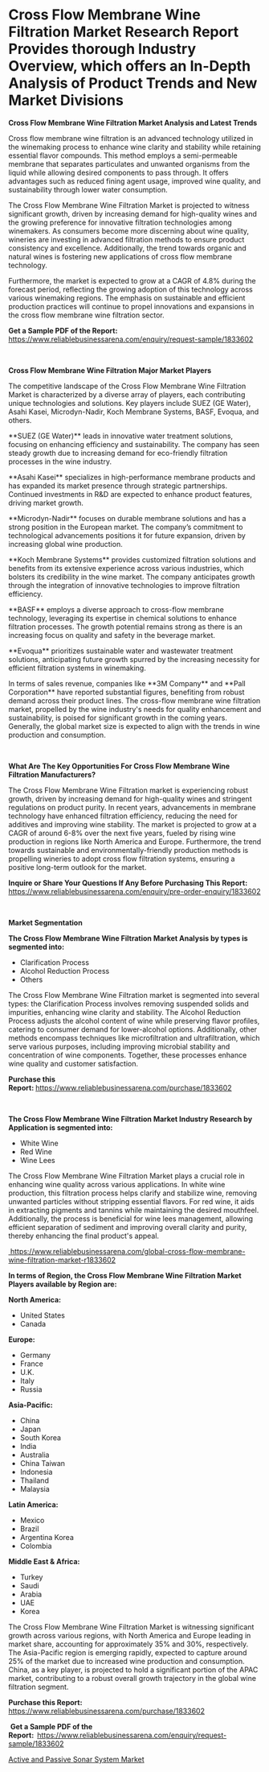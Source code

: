 <p><h1>Cross Flow Membrane Wine Filtration Market Research Report Provides thorough Industry Overview, which offers an In-Depth Analysis of Product Trends and New Market Divisions</h1></p><p><strong>Cross Flow Membrane Wine Filtration Market Analysis and Latest Trends</strong></p>
<p><p>Cross flow membrane wine filtration is an advanced technology utilized in the winemaking process to enhance wine clarity and stability while retaining essential flavor compounds. This method employs a semi-permeable membrane that separates particulates and unwanted organisms from the liquid while allowing desired components to pass through. It offers advantages such as reduced fining agent usage, improved wine quality, and sustainability through lower water consumption.</p><p>The Cross Flow Membrane Wine Filtration Market is projected to witness significant growth, driven by increasing demand for high-quality wines and the growing preference for innovative filtration technologies among winemakers. As consumers become more discerning about wine quality, wineries are investing in advanced filtration methods to ensure product consistency and excellence. Additionally, the trend towards organic and natural wines is fostering new applications of cross flow membrane technology.</p><p>Furthermore, the market is expected to grow at a CAGR of 4.8% during the forecast period, reflecting the growing adoption of this technology across various winemaking regions. The emphasis on sustainable and efficient production practices will continue to propel innovations and expansions in the cross flow membrane wine filtration sector.</p></p>
<p><strong>Get a Sample PDF of the Report:&nbsp;</strong> <a href="https://www.reliablebusinessarena.com/enquiry/request-sample/1833602?utm_campaign=2892&utm_medium=2&utm_source=Github&utm_content=ia&utm_term=26032025&utm_id=cross-flow-membrane-wine-filtration">https://www.reliablebusinessarena.com/enquiry/request-sample/1833602</a></p>
<p>&nbsp;</p>
<p><strong>Cross Flow Membrane Wine Filtration Major Market Players</strong></p>
<p><p>The competitive landscape of the Cross Flow Membrane Wine Filtration Market is characterized by a diverse array of players, each contributing unique technologies and solutions. Key players include SUEZ (GE Water), Asahi Kasei, Microdyn-Nadir, Koch Membrane Systems, BASF, Evoqua, and others.</p><p>**SUEZ (GE Water)** leads in innovative water treatment solutions, focusing on enhancing efficiency and sustainability. The company has seen steady growth due to increasing demand for eco-friendly filtration processes in the wine industry. </p><p>**Asahi Kasei** specializes in high-performance membrane products and has expanded its market presence through strategic partnerships. Continued investments in R&D are expected to enhance product features, driving market growth.</p><p>**Microdyn-Nadir** focuses on durable membrane solutions and has a strong position in the European market. The company’s commitment to technological advancements positions it for future expansion, driven by increasing global wine production.</p><p>**Koch Membrane Systems** provides customized filtration solutions and benefits from its extensive experience across various industries, which bolsters its credibility in the wine market. The company anticipates growth through the integration of innovative technologies to improve filtration efficiency.</p><p>**BASF** employs a diverse approach to cross-flow membrane technology, leveraging its expertise in chemical solutions to enhance filtration processes. The growth potential remains strong as there is an increasing focus on quality and safety in the beverage market.</p><p>**Evoqua** prioritizes sustainable water and wastewater treatment solutions, anticipating future growth spurred by the increasing necessity for efficient filtration systems in winemaking.</p><p>In terms of sales revenue, companies like **3M Company** and **Pall Corporation** have reported substantial figures, benefiting from robust demand across their product lines. The cross-flow membrane wine filtration market, propelled by the wine industry's needs for quality enhancement and sustainability, is poised for significant growth in the coming years. Generally, the global market size is expected to align with the trends in wine production and consumption.</p></p>
<p>&nbsp;</p>
<p><strong>What Are The Key Opportunities For Cross Flow Membrane Wine Filtration Manufacturers?</strong></p>
<p><p>The Cross Flow Membrane Wine Filtration market is experiencing robust growth, driven by increasing demand for high-quality wines and stringent regulations on product purity. In recent years, advancements in membrane technology have enhanced filtration efficiency, reducing the need for additives and improving wine stability. The market is projected to grow at a CAGR of around 6-8% over the next five years, fueled by rising wine production in regions like North America and Europe. Furthermore, the trend towards sustainable and environmentally-friendly production methods is propelling wineries to adopt cross flow filtration systems, ensuring a positive long-term outlook for the market.</p></p>
<p><strong>Inquire or Share Your Questions If Any Before Purchasing This Report:</strong> <a href="https://www.reliablebusinessarena.com/enquiry/pre-order-enquiry/1833602?utm_campaign=2892&utm_medium=2&utm_source=Github&utm_content=ia&utm_term=26032025&utm_id=cross-flow-membrane-wine-filtration">https://www.reliablebusinessarena.com/enquiry/pre-order-enquiry/1833602</a></p>
<p>&nbsp;</p>
<p><strong>Market Segmentation</strong></p>
<p><strong>The Cross Flow Membrane Wine Filtration Market Analysis by types is segmented into:</strong></p>
<p><ul><li>Clarification Process</li><li>Alcohol Reduction Process</li><li>Others</li></ul></p>
<p><p>The Cross Flow Membrane Wine Filtration market is segmented into several types: the Clarification Process involves removing suspended solids and impurities, enhancing wine clarity and stability. The Alcohol Reduction Process adjusts the alcohol content of wine while preserving flavor profiles, catering to consumer demand for lower-alcohol options. Additionally, other methods encompass techniques like microfiltration and ultrafiltration, which serve various purposes, including improving microbial stability and concentration of wine components. Together, these processes enhance wine quality and customer satisfaction.</p></p>
<p><strong>Purchase this Report:&nbsp;</strong><a href="https://www.reliablebusinessarena.com/purchase/1833602?utm_campaign=2892&utm_medium=2&utm_source=Github&utm_content=ia&utm_term=26032025&utm_id=cross-flow-membrane-wine-filtration">https://www.reliablebusinessarena.com/purchase/1833602</a></p>
<p>&nbsp;</p>
<p><strong>The Cross Flow Membrane Wine Filtration Market Industry Research by Application is segmented into:</strong></p>
<p><ul><li>White Wine</li><li>Red Wine</li><li>Wine Lees</li></ul></p>
<p><p>The Cross Flow Membrane Wine Filtration Market plays a crucial role in enhancing wine quality across various applications. In white wine production, this filtration process helps clarify and stabilize wine, removing unwanted particles without stripping essential flavors. For red wine, it aids in extracting pigments and tannins while maintaining the desired mouthfeel. Additionally, the process is beneficial for wine lees management, allowing efficient separation of sediment and improving overall clarity and purity, thereby enhancing the final product's appeal.</p></p>
<p><a href="https://www.reliablebusinessarena.com/global-cross-flow-membrane-wine-filtration-market-r1833602?utm_campaign=2892&utm_medium=2&utm_source=Github&utm_content=ia&utm_term=26032025&utm_id=cross-flow-membrane-wine-filtration">&nbsp;https://www.reliablebusinessarena.com/global-cross-flow-membrane-wine-filtration-market-r1833602</a></p>
<p><strong>In terms of Region, the Cross Flow Membrane Wine Filtration Market Players available by Region are:</strong></p>
<p>
    <p> <strong> North America: </strong>
        <ul>
            <li>United States</li>
            <li>Canada</li>
        </ul>
        </p> 
    <p> <strong> Europe: </strong>
        <ul>
            <li>Germany</li>
            <li>France</li>
            <li>U.K.</li>
            <li>Italy</li>
            <li>Russia</li>
        </ul>
        </p> 
    <p> <strong> Asia-Pacific: </strong>
        <ul>
            <li>China</li>
            <li>Japan</li>
            <li>South Korea</li>
            <li>India</li>
            <li>Australia</li>
            <li>China Taiwan</li>
            <li>Indonesia</li>
            <li>Thailand</li>
            <li>Malaysia</li>
        </ul>
        </p> 
    <p> <strong> Latin America: </strong>
        <ul>
            <li>Mexico</li>
            <li>Brazil</li>
            <li>Argentina Korea</li>
            <li>Colombia</li>
        </ul>
        </p> 
    <p> <strong> Middle East & Africa: </strong>
        <ul>
            <li>Turkey</li>
            <li>Saudi</li>
            <li>Arabia</li>
            <li>UAE</li>
            <li>Korea</li>
        </ul>
    </p>
    </p>
<p><p>The Cross Flow Membrane Wine Filtration Market is witnessing significant growth across various regions, with North America and Europe leading in market share, accounting for approximately 35% and 30%, respectively. The Asia-Pacific region is emerging rapidly, expected to capture around 25% of the market due to increased wine production and consumption. China, as a key player, is projected to hold a significant portion of the APAC market, contributing to a robust overall growth trajectory in the global wine filtration segment.</p></p>
<p><strong>Purchase this Report: </strong><a href="https://www.reliablebusinessarena.com/purchase/1833602?utm_campaign=2892&utm_medium=2&utm_source=Github&utm_content=ia&utm_term=26032025&utm_id=cross-flow-membrane-wine-filtration">https://www.reliablebusinessarena.com/purchase/1833602</a></p>
<p>&nbsp;<strong>Get a Sample PDF of the Report:&nbsp;&nbsp;</strong><a href="https://www.reliablebusinessarena.com/enquiry/request-sample/1833602?utm_campaign=2892&utm_medium=2&utm_source=Github&utm_content=ia&utm_term=26032025&utm_id=cross-flow-membrane-wine-filtration">https://www.reliablebusinessarena.com/enquiry/request-sample/1833602</a></p>
<p><strong></strong></p>
<p><p><a href="https://github.com/viipposahko25/Market-Research-Report-List-1/blob/main/active-and-passive-sonar-system-market.md?utm_campaign=2892&utm_medium=2&utm_source=Github&utm_content=ia&utm_term=26032025&utm_id=cross-flow-membrane-wine-filtration">Active and Passive Sonar System Market</a></p></p>